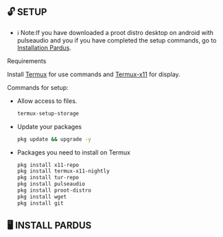 <!-- PARDUS ON ANDROID -->
## 🔓 SETUP <a name=setup></a> 
* ℹ️ Note:If you have downloaded a proot distro desktop on android with pulseaudio and you if you have completed the setup commands, go to [Installation Pardus](#installation). 

Requirements

Install [Termux](https://github.com/termux/termux-app/releases/tag/v0.118.0) for use commands and [Termux-x11](https://github.com/termux/termux-x11/releases/tag/nightly) for display.

Commands for setup:

* Allow access to files. 
  ```sh
  termux-setup-storage 
  ```
* Update your packages
   ```sh
  pkg update && upgrade -y
   ```
* Packages you need to install on Termux
   ```sh
  pkg install x11-repo
  pkg install termux-x11-nightly
  pkg install tur-repo
  pkg install pulseaudio
  pkg install proot-distro
  pkg install wget
  pkg install git 
   ```
## 🖥️ INSTALL PARDUS <a name=installation></a>



